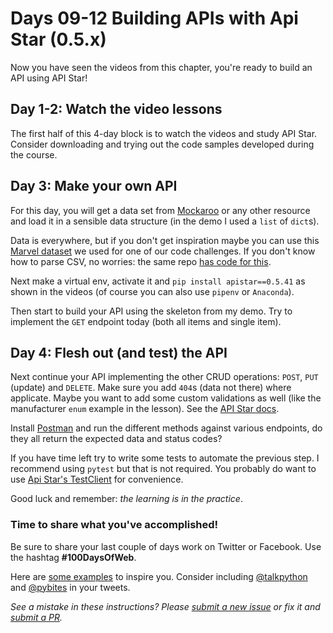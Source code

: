 # Days 09-12 Building APIs with Api Star (0.5.x)

Now you have seen the videos from this chapter, you're ready to build an API using API Star!

## Day 1-2: Watch the video lessons

The first half of this 4-day block is to watch the videos and study API Star. Consider downloading and trying out the code samples developed during the course.

## Day 3: Make your own API

For this day, you will get a data set from [Mockaroo](https://mockaroo.com/) or any other resource and load it in a sensible data structure (in the demo I used a `list` of `dict`s).

Data is everywhere, but if you don't get inspiration maybe you can use this [Marvel dataset](https://raw.githubusercontent.com/pybites/marvel_challenge/master/marvel-wikia-data.csv) we used for one of our code challenges. If you don't know how to parse CSV, no worries: the same repo [has code for this](https://github.com/pybites/marvel_challenge/blob/solution/marvel.py).

Next make a virtual env, activate it and `pip install apistar==0.5.41` as shown in the videos (of course you can also use `pipenv` or `Anaconda`).

Then start to build your API using the skeleton from my demo. Try to implement the `GET` endpoint today (both all items and single item).

## Day 4: Flesh out (and test) the API

Next continue your API implementing the other CRUD operations: `POST`, `PUT` (update) and `DELETE`. Make sure you add `404`s (data not there) where applicate. Maybe you want to add some custom validations as well (like the manufacturer `enum` example in the lesson). See the [API Star docs](https://docs.apistar.com/api-guide/type-system/).

Install [Postman](https://www.getpostman.com/) and run the different methods against various endpoints, do they all return the expected data and status codes?

If you have time left try to write some tests to automate the previous step. I recommend using `pytest` but that is not required. You probably do want to use [Api Star's TestClient](https://docs.apistar.com/api-guide/testing/) for convenience.

Good luck and remember: _the learning is in the practice_.

### Time to share what you've accomplished!

Be sure to share your last couple of days work on Twitter or Facebook. Use the hashtag **#100DaysOfWeb**. 

Here are [some examples](https://twitter.com/search?q=%23100DaysOfCode) to inspire you. Consider including [@talkpython](https://twitter.com/talkpython) and [@pybites](https://twitter.com/pybites) in your tweets.

*See a mistake in these instructions? Please [submit a new issue](https://github.com/talkpython/100daysofweb-with-python-course/issues) or fix it and [submit a PR](https://github.com/talkpython/100daysofweb-with-python-course/pulls).*
